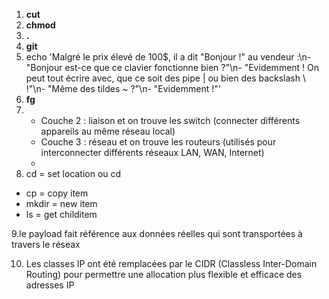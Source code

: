 1. **cut**
2. **chmod**
3. **.**
4. **git**
5. echo 'Malgré le prix élevé de 100$, il a dit "Bonjour !" au vendeur :\n- "Bonjour est-ce que ce clavier fonctionne bien ?"\n- "Evidemment ! On peut tout écrire avec, que ce soit des pipe | ou bien des backslash \\ !"\n- "Même des tildes ~ ?"\n- "Evidemment !"'
6. **fg**
7. - Couche 2 : liaison et on trouve les switch (connecter différents appareils au même réseau local)
   - Couche 3 : réseau et on trouve les routeurs (utilisés pour interconnecter différents réseaux LAN, WAN, Internet)
   -
 8. cd = set location ou cd
   - cp = copy item
   - mkdir = new item
   - ls = get childitem
     

9.le payload fait référence aux données réelles qui sont transportées à travers le réseax 

10. Les classes IP ont été remplacées par le CIDR (Classless Inter-Domain Routing) pour permettre une allocation plus flexible et efficace des adresses IP



